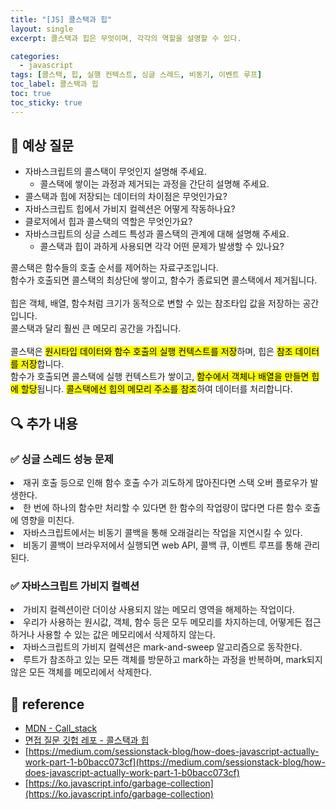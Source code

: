 ```yaml
---
title: "[JS] 콜스택과 힙"
layout: single
excerpt: 콜스택과 힙은 무엇이며, 각각의 역할을 설명할 수 있다.

categories:
  - javascript
tags: [콜스택, 힙, 실행 컨텍스트, 싱글 스레드, 비동기, 이벤트 루프]
toc_label: 콜스택과 힙
toc: true
toc_sticky: true
---
```


## 💭 예상 질문

- 자바스크립트의 콜스택이 무엇인지 설명해 주세요.
  - 콜스택에 쌓이는 과정과 제거되는 과정을 간단히 설명해 주세요.
- 콜스택과 힙에 저장되는 데이터의 차이점은 무엇인가요?
- 자바스크립트 힙에서 가비지 컬렉션은 어떻게 작동하나요?
- 클로저에서 힙과 콜스택의 역할은 무엇인가요?
- 자바스크립트의 싱글 스레드 특성과 콜스택의 관계에 대해 설명해 주세요.
  - 콜스택과 힙이 과하게 사용되면 각각 어떤 문제가 발생할 수 있나요?

<div class="red-box">
    <div>콜스택은 <span class="highlight">함수들의 호출 순서를 제어하는 자료구조</span>입니다.</div>
    <div>함수가 호출되면 콜스택의 최상단에 쌓이고, 함수가 종료되면 콜스택에서 제거됩니다.</div>
    <br />
    <div>힙은 객체, 배열, 함수처럼 <span class="highlight">크기가 동적으로 변할 수 있는 참조타입 값을 저장하는 공간</span>입니다.</div>
    <div>콜스택과 달리 훨씬 큰 메모리 공간을 가집니다.</div>
    <br />
    <div>콜스택은 <mark class="mark">원시타입 데이터와 함수 호출의 실행 컨텍스트를 저장</mark>하며, 힙은 <mark class="mark">참조 데이터를 저장</mark>합니다.</div>
    <div>함수가 호출되면 콜스택에 실행 컨텍스트가 쌓이고, <mark class="mark">함수에서 객체나 배열을 만들면 힙에 할당</mark>됩니다. <mark class="mark">콜스택에선 힙의 메모리 주소를 참조</mark>하여 데이터를 처리합니다.</div>
</div>

## 🔍 추가 내용

### ✅ 싱글 스레드 성능 문제

<div class="blue-box">
  <li>재귀 호출 등으로 인해 함수 호출 수가 괴도하게 많아진다면 스택 오버 플로우가 발생한다.</li>
  <li>한 번에 하나의 함수만 처리할 수 있다면 한 함수의 작업량이 많다면 다른 함수 호출에 영향을 미친다.</li>
  <li>자바스크립트에서는 비동기 콜백을 통해 오래걸리는 작업을 지연시킬 수 있다.</li>
  <li>비동기 콜백이 브라우저에서 실행되면 web API, 콜백 큐, 이벤트 루프를 통해 관리된다.</li>
</div>

### ✅ 자바스크립트 가비지 컬렉션

<div class="blue-box">
  <li>가비지 컬렉션이란 더이상 사용되지 않는 메모리 영역을 해제하는 작업이다.</li>
  <li>우리가 사용하는 원시값, 객체, 함수 등은 모두 메모리를 차지하는데, 어떻게든 접근하거나 사용할 수 있는 값은 메모리에서 삭제하지 않는다.</li>
  <li>자바스크립트의 가비지 컬렉션은 <span class="highlight">mark-and-sweep 알고리즘</span>으로 동작한다.</li>
  <li>루트가 참조하고 있는 모든 객체를 방문하고 mark하는 과정을 반복하며, mark되지 않은 모든 객체를 메모리에서 삭제한다.</li>
</div>

## 📘 reference

- [MDN - Call_stack](https://developer.mozilla.org/ko/docs/Glossary/Call_stack)
- [면접 질문 깃헙 레포 - 콜스택과 힙](https://github.com/baeharam/Must-Know-About-Frontend/blob/main/Notes/javascript/stack-heap.md)
- [https://medium.com/sessionstack-blog/how-does-javascript-actually-work-part-1-b0bacc073cf](https://medium.com/sessionstack-blog/how-does-javascript-actually-work-part-1-b0bacc073cf)
- [https://ko.javascript.info/garbage-collection](https://ko.javascript.info/garbage-collection)

